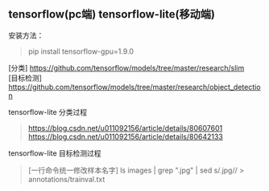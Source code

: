 ## tensorflow(pc端)    tensorflow-lite(移动端)
安装方法：
> pip install tensorflow-gpu=1.9.0

[分类]  https://github.com/tensorflow/models/tree/master/research/slim<br>
[目标检测]  https://github.com/tensorflow/models/tree/master/research/object_detection

tensorflow-lite  分类过程  
> https://blog.csdn.net/u011092156/article/details/80607601<br>
> https://blog.csdn.net/u011092156/article/details/80642133

tensorflow-lite  目标检测过程
> [一行命令统一修改样本名字]  ls images | grep ".jpg" | sed s/.jpg// > annotations/trainval.txt

